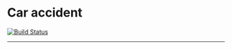 # Car accident
[![Build Status](https://travis-ci.com/amasterenko/job4j_car_accident.svg?branch=master)](https://travis-ci.com/amasterenko/job4j_car_accident)  

____ 
